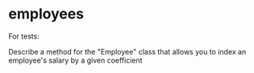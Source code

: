 # employees

For tests:

Describe a method for the "Employee" class that allows you to index an employee's salary by a given coefficient
